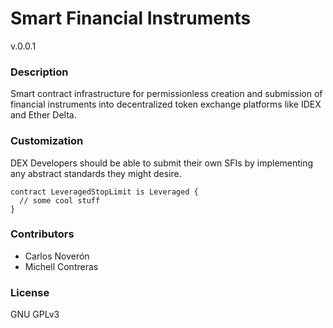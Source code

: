 # Smart Financial Instruments
v.0.0.1

### Description
Smart contract infrastructure for permissionless creation and submission of financial instruments into decentralized token exchange platforms like IDEX and Ether Delta.

### Customization
DEX Developers should be able to submit their own SFIs by implementing any abstract standards they might desire.
```
contract LeveragedStopLimit is Leveraged {
  // some cool stuff
}
```

### Contributors
- Carlos Noverón
- Michell Contreras

### License
GNU GPLv3
